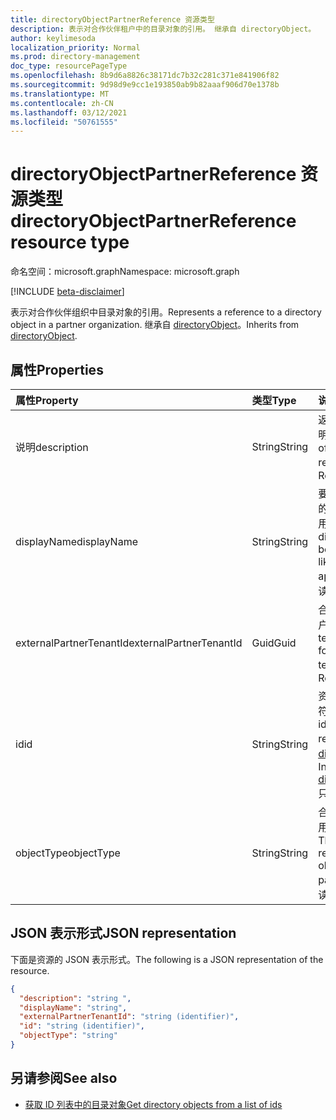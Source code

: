 ```yaml
---
title: directoryObjectPartnerReference 资源类型
description: 表示对合作伙伴租户中的目录对象的引用。 继承自 directoryObject。
author: keylimesoda
localization_priority: Normal
ms.prod: directory-management
doc_type: resourcePageType
ms.openlocfilehash: 8b9d6a8826c38171dc7b32c281c371e841906f82
ms.sourcegitcommit: 9d98d9e9cc1e193850ab9b82aaaf906d70e1378b
ms.translationtype: MT
ms.contentlocale: zh-CN
ms.lasthandoff: 03/12/2021
ms.locfileid: "50761555"
---
```

# <a name="directoryobjectpartnerreference-resource-type"></a><span data-ttu-id="6244a-104">directoryObjectPartnerReference 资源类型</span><span class="sxs-lookup"><span data-stu-id="6244a-104">directoryObjectPartnerReference resource type</span></span>

<span data-ttu-id="6244a-105">命名空间：microsoft.graph</span><span class="sxs-lookup"><span data-stu-id="6244a-105">Namespace: microsoft.graph</span></span>

[!INCLUDE [beta-disclaimer](../../includes/beta-disclaimer.md)]

<span data-ttu-id="6244a-106">表示对合作伙伴组织中目录对象的引用。</span><span class="sxs-lookup"><span data-stu-id="6244a-106">Represents a reference to a directory object in a partner organization.</span></span> <span data-ttu-id="6244a-107">继承自 [directoryObject](directoryobject.md)。</span><span class="sxs-lookup"><span data-stu-id="6244a-107">Inherits from [directoryObject](directoryobject.md).</span></span>

## <a name="properties"></a><span data-ttu-id="6244a-108">属性</span><span class="sxs-lookup"><span data-stu-id="6244a-108">Properties</span></span>

| <span data-ttu-id="6244a-109">属性</span><span class="sxs-lookup"><span data-stu-id="6244a-109">Property</span></span> | <span data-ttu-id="6244a-110">类型</span><span class="sxs-lookup"><span data-stu-id="6244a-110">Type</span></span> | <span data-ttu-id="6244a-111">说明</span><span class="sxs-lookup"><span data-stu-id="6244a-111">Description</span></span> |
|:---------------|:--------|:----------|
|<span data-ttu-id="6244a-112">说明</span><span class="sxs-lookup"><span data-stu-id="6244a-112">description</span></span>|<span data-ttu-id="6244a-113">String</span><span class="sxs-lookup"><span data-stu-id="6244a-113">String</span></span>| <span data-ttu-id="6244a-114">返回的对象的说明。</span><span class="sxs-lookup"><span data-stu-id="6244a-114">Description of the object returned.</span></span> <span data-ttu-id="6244a-115">只读。</span><span class="sxs-lookup"><span data-stu-id="6244a-115">Read-only.</span></span> |
|<span data-ttu-id="6244a-116">displayName</span><span class="sxs-lookup"><span data-stu-id="6244a-116">displayName</span></span>|<span data-ttu-id="6244a-117">String</span><span class="sxs-lookup"><span data-stu-id="6244a-117">String</span></span>| <span data-ttu-id="6244a-118">要返回的目录对象的名称，如组或应用程序。</span><span class="sxs-lookup"><span data-stu-id="6244a-118">Name of directory object being returned, like group or application.</span></span> <span data-ttu-id="6244a-119">只读。</span><span class="sxs-lookup"><span data-stu-id="6244a-119">Read-only.</span></span> |
|<span data-ttu-id="6244a-120">externalPartnerTenantId</span><span class="sxs-lookup"><span data-stu-id="6244a-120">externalPartnerTenantId</span></span>|<span data-ttu-id="6244a-121">Guid</span><span class="sxs-lookup"><span data-stu-id="6244a-121">Guid</span></span>| <span data-ttu-id="6244a-122">合作伙伴租户的租户标识符。</span><span class="sxs-lookup"><span data-stu-id="6244a-122">The tenant identifier for the partner tenant.</span></span> <span data-ttu-id="6244a-123">只读。</span><span class="sxs-lookup"><span data-stu-id="6244a-123">Read-only.</span></span> |
|<span data-ttu-id="6244a-124">id</span><span class="sxs-lookup"><span data-stu-id="6244a-124">id</span></span>|<span data-ttu-id="6244a-125">String</span><span class="sxs-lookup"><span data-stu-id="6244a-125">String</span></span>| <span data-ttu-id="6244a-126">资源的唯一标识符。</span><span class="sxs-lookup"><span data-stu-id="6244a-126">The unique identifier for the resource.</span></span> <span data-ttu-id="6244a-127">继承自 [directoryObject](directoryobject.md)。</span><span class="sxs-lookup"><span data-stu-id="6244a-127">Inherited from [directoryObject](directoryobject.md).</span></span> <span data-ttu-id="6244a-128">只读。</span><span class="sxs-lookup"><span data-stu-id="6244a-128">Read-only.</span></span> |
|<span data-ttu-id="6244a-129">objectType</span><span class="sxs-lookup"><span data-stu-id="6244a-129">objectType</span></span>|<span data-ttu-id="6244a-130">String</span><span class="sxs-lookup"><span data-stu-id="6244a-130">String</span></span>| <span data-ttu-id="6244a-131">合作伙伴租户中引用的对象的类型。</span><span class="sxs-lookup"><span data-stu-id="6244a-131">The type of the referenced object in the partner tenant.</span></span> <span data-ttu-id="6244a-132">只读。</span><span class="sxs-lookup"><span data-stu-id="6244a-132">Read-only.</span></span> |

## <a name="json-representation"></a><span data-ttu-id="6244a-133">JSON 表示形式</span><span class="sxs-lookup"><span data-stu-id="6244a-133">JSON representation</span></span>

<span data-ttu-id="6244a-134">下面是资源的 JSON 表示形式。</span><span class="sxs-lookup"><span data-stu-id="6244a-134">The following is a JSON representation of the resource.</span></span>

<!-- {
  "blockType": "resource",
  "keyProperty": "id",
  "@odata.type": "microsoft.graph.directoryObjectPartnerReference"
}-->

```json
{
  "description": "string ",
  "displayName": "string",
  "externalPartnerTenantId": "string (identifier)",
  "id": "string (identifier)",
  "objectType": "string"
}
```

## <a name="see-also"></a><span data-ttu-id="6244a-135">另请参阅</span><span class="sxs-lookup"><span data-stu-id="6244a-135">See also</span></span>

- [<span data-ttu-id="6244a-136">获取 ID 列表中的目录对象</span><span class="sxs-lookup"><span data-stu-id="6244a-136">Get directory objects from a list of ids</span></span>](../api/directoryobject-getbyids.md)

<!-- uuid: fbec8cd7-cfe4-431d-87fc-d102cd2841a4
2018-12-06 02:01:30 UTC -->
<!--
{
  "type": "#page.annotation",
  "description": "directoryObjectPartnerReference resource",
  "keywords": "",
  "section": "documentation",
  "tocPath": "",
  "suppressions": []
}
-->
